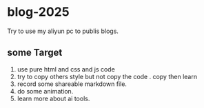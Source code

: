 # blog-2025
Try to use my aliyun pc to publis blogs.

## some Target
1. use pure html and css and js code
2. try to copy others style but not copy the code . copy then learn
3. record some shareable markdown file.
4. do some animation.
5. learn more about ai tools.
